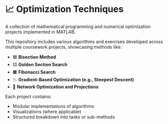 # 📈 Optimization Techniques

A collection of mathematical programming and numerical optimization projects implemented in MATLAB.

This repository includes various algorithms and exercises developed across multiple coursework projects, showcasing methods like:

- 🟦 **Bisection Method**
- 🟨 **Golden Section Search**
- 🟧 **Fibonacci Search**
- 📉 **Gradient-Based Optimization (e.g., Steepest Descent)**
- 🔗 **Network Optimization and Projections**

Each project contains:
- Modular implementations of algorithms
- Visualizations (where applicable)
- Structured breakdown into tasks or sub-methods
